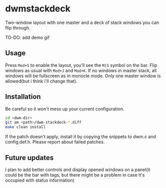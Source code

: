 # dwmstackdeck
Two-window layout with one master and a deck of stack windows you can flip through.

TO-DO: add demo gif

## Usage
Press `Mod+S` to enable the layout, you'll see the `M|S` symbol on the bar. Flip windows as usual with `Mod+J` and `Mod+K`. If no windows in master stack, all windows will be fullscreen as in monocle mode. Only one master window is allowed(but i think i'll change that).

## Installation
Be careful so it won't mess up your current configuration.
```bash
cd <dwm-dir>
git am <path>/dwm-stackdeck-*.diff
make clean install
```
If the patch doesn't apply, install it by copying the snippets to dwm.c and config.def.h. Please report about failed patches.

## Future updates
I plan to add better controls and display opened windows on a panel(it could be the bar with tags, but there might be a problem in case it's occupied with status information)

